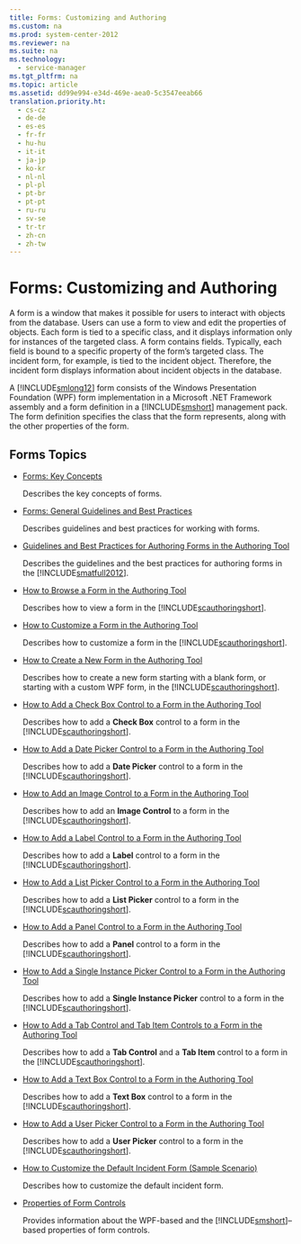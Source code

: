 ```yaml
---
title: Forms: Customizing and Authoring
ms.custom: na
ms.prod: system-center-2012
ms.reviewer: na
ms.suite: na
ms.technology: 
  - service-manager
ms.tgt_pltfrm: na
ms.topic: article
ms.assetid: dd99e994-e34d-469e-aea0-5c3547eeab66
translation.priority.ht: 
  - cs-cz
  - de-de
  - es-es
  - fr-fr
  - hu-hu
  - it-it
  - ja-jp
  - ko-kr
  - nl-nl
  - pl-pl
  - pt-br
  - pt-pt
  - ru-ru
  - sv-se
  - tr-tr
  - zh-cn
  - zh-tw
---
```

# Forms: Customizing and Authoring
A form is a window that makes it possible for users to interact with objects from the database. Users can use a form to view and edit the properties of objects. Each form is tied to a specific class, and it displays information only for instances of the targeted class. A form contains fields. Typically, each field is bound to a specific property of the form’s targeted class. The incident form, for example, is tied to the incident object. Therefore, the incident form displays information about incident objects in the database.  
  
 A [!INCLUDE[smlong12](../../../sm/deploy/deploy-guide/includes/smlong12_md.md)] form consists of the Windows Presentation Foundation \(WPF\) form implementation in a Microsoft .NET Framework assembly and a form definition in a [!INCLUDE[smshort](../../../sm/deploy/deploy-guide/includes/smshort_md.md)] management pack. The form definition specifies the class that the form represents, along with the other properties of the form.  
  
## Forms Topics  
  
-   [Forms: Key Concepts](../Topic/Forms:%20Key%20Concepts.md)  
  
     Describes the key concepts of forms.  
  
-   [Forms: General Guidelines and Best Practices](../Topic/Forms:%20General%20Guidelines%20and%20Best%20Practices.md)  
  
     Describes guidelines and best practices for working with forms.  
  
-   [Guidelines and Best Practices for Authoring Forms in the Authoring Tool](../../../sm/manage/author/Guidelines-and-Best-Practices-for-Authoring-Forms-in-the-Authoring-Tool.md)  
  
     Describes the guidelines and the best practices for authoring forms in the [!INCLUDE[smatfull2012](../../../sm/manage/author/includes/smatfull2012_md.md)].  
  
-   [How to Browse a Form in the Authoring Tool](../../../sm/manage/author/How-to-Browse-a-Form-in-the-Authoring-Tool.md)  
  
     Describes how to view a form in the [!INCLUDE[scauthoringshort](../../../sm/manage/author/includes/scauthoringshort_md.md)].  
  
-   [How to Customize a Form in the Authoring Tool](../../../sm/manage/author/How-to-Customize-a-Form-in-the-Authoring-Tool.md)  
  
     Describes how to customize a form in the [!INCLUDE[scauthoringshort](../../../sm/manage/author/includes/scauthoringshort_md.md)].  
  
-   [How to Create a New Form in the Authoring Tool](../../../sm/manage/author/How-to-Create-a-New-Form-in-the-Authoring-Tool.md)  
  
     Describes how to create a new form starting with a blank form, or starting with a custom WPF form, in the [!INCLUDE[scauthoringshort](../../../sm/manage/author/includes/scauthoringshort_md.md)].  
  
-   [How to Add a Check Box Control to a Form in the Authoring Tool](../../../sm/manage/author/How-to-Add-a-Check-Box-Control-to-a-Form-in-the-Authoring-Tool.md)  
  
     Describes how to add a **Check Box** control to a form in the [!INCLUDE[scauthoringshort](../../../sm/manage/author/includes/scauthoringshort_md.md)].  
  
-   [How to Add a Date Picker Control to a Form in the Authoring Tool](../../../sm/manage/author/How-to-Add-a-Date-Picker-Control-to-a-Form-in-the-Authoring-Tool.md)  
  
     Describes how to add a **Date Picker** control to a form in the [!INCLUDE[scauthoringshort](../../../sm/manage/author/includes/scauthoringshort_md.md)].  
  
-   [How to Add an Image Control to a Form in the Authoring Tool](../../../sm/manage/author/How-to-Add-an-Image-Control-to-a-Form-in-the-Authoring-Tool.md)  
  
     Describes how to add an **Image Control** to a form in the [!INCLUDE[scauthoringshort](../../../sm/manage/author/includes/scauthoringshort_md.md)].  
  
-   [How to Add a Label Control to a Form in the Authoring Tool](../../../sm/manage/author/How-to-Add-a-Label-Control-to-a-Form-in-the-Authoring-Tool.md)  
  
     Describes how to add a **Label** control to a form in the [!INCLUDE[scauthoringshort](../../../sm/manage/author/includes/scauthoringshort_md.md)].  
  
-   [How to Add a List Picker Control to a Form in the Authoring Tool](../../../sm/manage/author/How-to-Add-a-List-Picker-Control-to-a-Form-in-the-Authoring-Tool.md)  
  
     Describes how to add a **List Picker** control to a form in the [!INCLUDE[scauthoringshort](../../../sm/manage/author/includes/scauthoringshort_md.md)].  
  
-   [How to Add a Panel Control to a Form in the Authoring Tool](../../../sm/manage/author/How-to-Add-a-Panel-Control-to-a-Form-in-the-Authoring-Tool.md)  
  
     Describes how to add a **Panel** control to a form in the [!INCLUDE[scauthoringshort](../../../sm/manage/author/includes/scauthoringshort_md.md)].  
  
-   [How to Add a Single Instance Picker Control to a Form in the Authoring Tool](../../../sm/manage/author/How-to-Add-a-Single-Instance-Picker-Control-to-a-Form-in-the-Authoring-Tool.md)  
  
     Describes how to add a **Single Instance Picker** control to a form in the [!INCLUDE[scauthoringshort](../../../sm/manage/author/includes/scauthoringshort_md.md)].  
  
-   [How to Add a Tab Control and Tab Item Controls to a Form in the Authoring Tool](../../../sm/manage/author/How-to-Add-a-Tab-Control-and-Tab-Item-Controls-to-a-Form-in-the-Authoring-Tool.md)  
  
     Describes how to add a **Tab Control** and a **Tab Item** control to a form in the [!INCLUDE[scauthoringshort](../../../sm/manage/author/includes/scauthoringshort_md.md)].  
  
-   [How to Add a Text Box Control to a Form in the Authoring Tool](../../../sm/manage/author/How-to-Add-a-Text-Box-Control-to-a-Form-in-the-Authoring-Tool.md)  
  
     Describes how to add a **Text Box** control to a form in the [!INCLUDE[scauthoringshort](../../../sm/manage/author/includes/scauthoringshort_md.md)].  
  
-   [How to Add a User Picker Control to a Form in the Authoring Tool](../../../sm/manage/author/How-to-Add-a-User-Picker-Control-to-a-Form-in-the-Authoring-Tool.md)  
  
     Describes how to add a **User Picker** control to a form in the [!INCLUDE[scauthoringshort](../../../sm/manage/author/includes/scauthoringshort_md.md)].  
  
-   [How to Customize the Default Incident Form \(Sample Scenario\)](../../../sm/manage/author/How-to-Customize-the-Default-Incident-Form--Sample-Scenario-.md)  
  
     Describes how to customize the default incident form.  
  
-   [Properties of Form Controls](../../../sm/manage/author/Properties-of-Form-Controls.md)  
  
     Provides information about the WPF\-based and the [!INCLUDE[smshort](../../../sm/deploy/deploy-guide/includes/smshort_md.md)]–based properties of form controls.